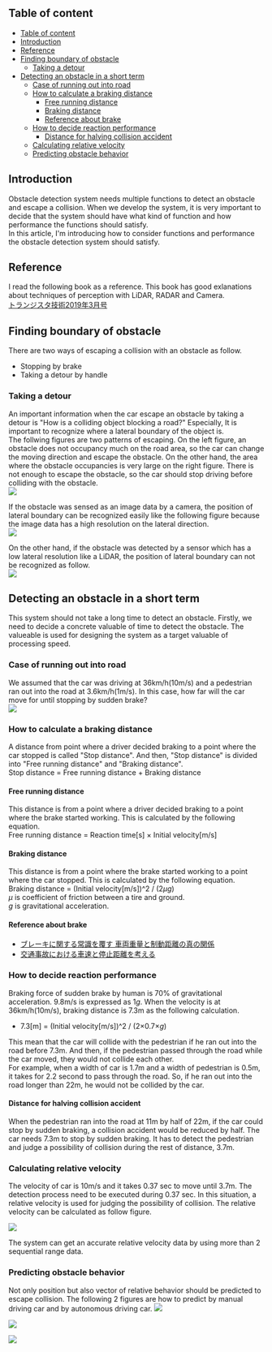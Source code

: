 ## Table of content
<!-- TOC -->

- [Table of content](#table-of-content)
- [Introduction](#introduction)
- [Reference](#reference)
- [Finding boundary of obstacle](#finding-boundary-of-obstacle)
    - [Taking a detour](#taking-a-detour)
- [Detecting an obstacle in a short term](#detecting-an-obstacle-in-a-short-term)
    - [Case of running out into road](#case-of-running-out-into-road)
    - [How to calculate a braking distance](#how-to-calculate-a-braking-distance)
        - [Free running distance](#free-running-distance)
        - [Braking distance](#braking-distance)
        - [Reference about brake](#reference-about-brake)
    - [How to decide reaction performance](#how-to-decide-reaction-performance)
        - [Distance for halving collision accident](#distance-for-halving-collision-accident)
    - [Calculating relative velocity](#calculating-relative-velocity)
    - [Predicting obstacle behavior](#predicting-obstacle-behavior)

<!-- /TOC -->

## Introduction

Obstacle detection system needs multiple functions to detect an obstacle and escape a collision. When we develop the system, it is very important to decide that the system should have what kind of function and how performance the functions should satisfy.  
In this article, I'm introducing how to consider functions and performance the obstacle detection system should satisfy.  

## Reference

I read the following book as a reference. This book has good exlanations about techniques of perception with LiDAR, RADAR and Camera.  
[トランジスタ技術2019年3月号](https://www.amazon.co.jp/%E3%83%88%E3%83%A9%E3%83%B3%E3%82%B8%E3%82%B9%E3%82%BF%E6%8A%80%E8%A1%93-2019%E5%B9%B4-03%E6%9C%88%E5%8F%B7/dp/B07MFM728X/ref=sr_1_6?__mk_ja_JP=%E3%82%AB%E3%82%BF%E3%82%AB%E3%83%8A&crid=MPFWCSQ48JBI&keywords=%E3%83%88%E3%83%A9%E3%83%B3%E3%82%B8%E3%82%B9%E3%82%BF%E6%8A%80%E8%A1%93&qid=1561774997&s=gateway&sprefix=%E3%83%88%E3%83%A9%E3%83%B3%E3%82%B8%E3%82%B9%E3%82%BF%2Caps%2C1016&sr=8-6)  

## Finding boundary of obstacle

There are two ways of escaping a collision with an obstacle as follow.  

* Stopping by brake
* Taking a detour by handle

### Taking a detour

An important information when the car escape an obstacle by taking a detour is "How is a colliding object blocking a road?" Especially, It is important to recognize where a lateral boundary of the object is.  
The follwing figures are two patterns of escaping. On the left figure, an obstacle does not occupancy much on the road area, so the car can change the moving direction and escape the obstacle. On the other hand, the area where the obstacle occupancies is very large on the right figure. There is not enough to escape the obstacle, so the car should stop driving before colliding with the obstacle.  
![](2019-06-29-21-56-26.png)  

If the obstacle was sensed as an image data by a camera, the position of lateral boundary can be recognized easily like the following figure because the image data has a high resolution on the lateral direction.  
![](2019-06-29-22-10-37.png)  

On the other hand, if the obstacle was detected by a sensor which has a low lateral resolution like a LiDAR, the position of lateral boundary can not be recognized as follow.  
![](2019-06-29-22-13-11.png)  

## Detecting an obstacle in a short term

This system should not take a long time to detect an obstacle. Firstly, we need to decide a concrete valuable of time to detect the obstacle. The valueable is used for designing the system as a target valuable of processing speed.  

### Case of running out into road
We assumed that the car was driving at 36km/h(10m/s) and a pedestrian ran out into the road at 3.6km/h(1m/s). In this case, how far will the car move for until stopping by sudden brake?  
![](2019-06-29-22-41-35.png)  

### How to calculate a braking distance
A distance from point where a driver decided braking to a point where the car stopped is called "Stop distance". And then, "Stop distance" is divided into "Free running distance" and "Braking distance".  
Stop distance = Free running distance + Braking distance  

#### Free running distance
This distance is from a point where a driver decided braking to a point where the brake started working. This is calculated by the following equation.  
Free running distance = Reaction time[s] × Initial velocity[m/s]  

#### Braking distance
This distance is from a point where the brake started working to a point where the car stopped. This is calculated by the following equation.  
Braking distance = (Initial velocity[m/s])^2 / (2$\mu g$)  
$\mu$ is coefficient of friction between a tire and ground.  
$g$ is gravitational acceleration.  

#### Reference about brake
* [ブレーキに関する常識を覆す 車両重量と制動距離の真の関係](https://macasakr.sakura.ne.jp/braking.html#7)  
* [交通事故における車速と停止距離を考える](http://www5d.biglobe.ne.jp/Jusl/Keisanki/JTSL/TeisiSyasoku.html)  

### How to decide reaction performance
Braking force of sudden brake by human is 70% of gravitational acceleration. 9.8m/s is expressed as $1g$. When the velocity is at 36km/h(10m/s), braking distance is 7.3m as the following calculation.  
* 7.3[m] = (Initial velocity[m/s])^2 / (2×0.7×$g$)

This mean that the car will collide with the pedestrian if he ran out into the road before 7.3m. And then, if the pedestrian passed through the road while the car moved, they would not collide each other.  
For example, when a width of car is 1.7m and a width of pedestrian is 0.5m, it takes for 2.2 second to pass through the road. So, if he ran out into the road longer than 22m, he would not be collided by the car.  

#### Distance for halving collision accident
When the pedestrian ran into the road at 11m by half of 22m, if the car could stop by sudden braking, a collision accident would be reduced by half. The car needs 7.3m to stop by sudden braking. It has to detect the pedestrian and judge a possibility of collision during the rest of distance, 3.7m.  

### Calculating relative velocity
The velocity of car is 10m/s and it takes 0.37 sec to move until 3.7m. The detection process need to be executed during 0.37 sec. In this situation, a relative velocity is used for judging the possibility of collision. The relative velocity can be calculated as follow figure.  

![](2019-07-02-22-27-51.png)  

The system can get an accurate relative velocity data by using more than 2 sequential range data.  

### Predicting obstacle behavior
Not only position but also vector of relative behavior should be predicted to escape collision. The following 2 figures are how to predict by manual driving car and by autonomous driving car.
![](2019-07-02-22-49-55.png)  

![](2019-07-02-23-21-37.png)  

![](2019-07-02-23-22-17.png)  